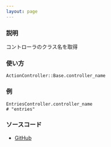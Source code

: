```yaml
---
layout: page
---
```


### 説明

コントローラのクラス名を取得

### 使い方

    ActionController::Base.controller_name

### 例

    EntriesController.controller_name
    # "entries"

### ソースコード

- [GitHub](https://github.com/rails/rails/blob/984c3ef2775781d47efa9f541ce570daa2434a80/actionpack/lib/action_controller/metal.rb#L141)
